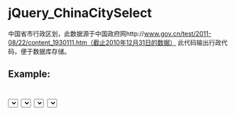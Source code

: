 jQuery_ChinaCitySelect
======================
中国省市行政区划，此数据源于中国政府网http://www.gov.cn/test/2011-08/22/content_1930111.htm（截止2010年12月31日的数据）
此代码输出行政代码，便于数据库存储。


Example:
----
<code>
<p><select id="country"></select>&nbsp;<select id="state"></select>&nbsp;<select id="city"></select>&nbsp;<select id="district"></select></p>
<script type="text/javascript" >
	var cityHolder = 0;
	var cityHolder2 = 0;
	$(document).ready(function(){
		$('#country').change(function(){
			if($(this).val() == 0){
				$('#state').show();
				$('#city').show();
				$('#district').show();
				cityHolder = $('#holder').ChinaCitySelect({'prov':'#state','city':'#city','dist':'#district',url:'new.json'});
				cityHolder2 = $('#holder').ChinaCitySelect({url:'new.json'});
			}else{
				$('#state').hide();
				$('#city').hide();
				$('#district').hide();
			}
		});
		addToList('country',-1,'请选择国家');
		addToList('country',0,'中国');
		addToList('country',1,'其它');
	});
	
	function doTest(){
		console.log(cityHolder.getCurrValue());//输出行政代码
	}
	function doTestLoc(){
		console.log(cityHolder2.parseLoc('110229'));//输出省市
	}
	</script>
</code>